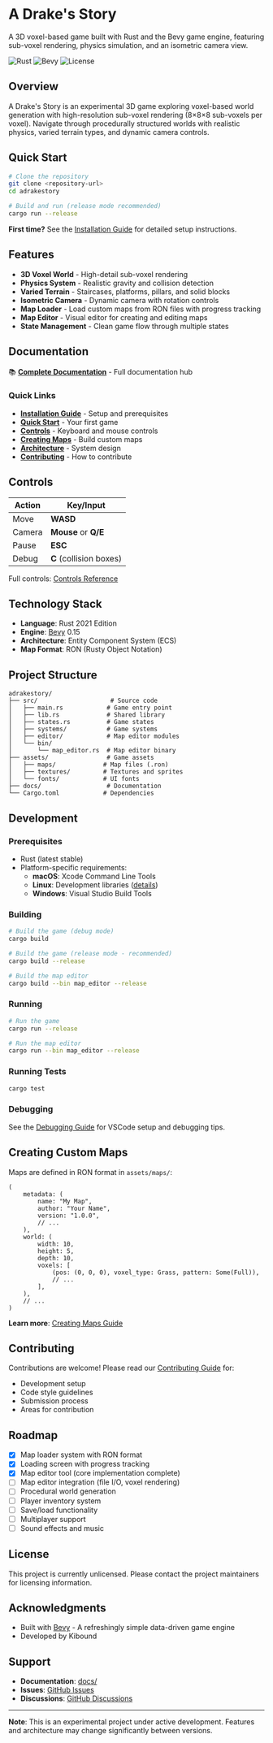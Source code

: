 # A Drake's Story

A 3D voxel-based game built with Rust and the Bevy game engine, featuring sub-voxel rendering, physics simulation, and an isometric camera view.

![Rust](https://img.shields.io/badge/rust-2021-orange.svg)
![Bevy](https://img.shields.io/badge/bevy-0.15-blue.svg)
![License](https://img.shields.io/badge/license-unlicensed-lightgrey.svg)

## Overview

A Drake's Story is an experimental 3D game exploring voxel-based world generation with high-resolution sub-voxel rendering (8×8×8 sub-voxels per voxel). Navigate through procedurally structured worlds with realistic physics, varied terrain types, and dynamic camera controls.

## Quick Start

```bash
# Clone the repository
git clone <repository-url>
cd adrakestory

# Build and run (release mode recommended)
cargo run --release
```

**First time?** See the [Installation Guide](docs/getting-started/installation.md) for detailed setup instructions.

## Features

- **3D Voxel World** - High-detail sub-voxel rendering
- **Physics System** - Realistic gravity and collision detection
- **Varied Terrain** - Staircases, platforms, pillars, and solid blocks
- **Isometric Camera** - Dynamic camera with rotation controls
- **Map Loader** - Load custom maps from RON files with progress tracking
- **Map Editor** - Visual editor for creating and editing maps
- **State Management** - Clean game flow through multiple states

## Documentation

📚 **[Complete Documentation](docs/README.md)** - Full documentation hub

### Quick Links

- **[Installation Guide](docs/getting-started/installation.md)** - Setup and prerequisites
- **[Quick Start](docs/getting-started/quick-start.md)** - Your first game
- **[Controls](docs/getting-started/controls.md)** - Keyboard and mouse controls
- **[Creating Maps](docs/user-guide/maps/creating-maps.md)** - Build custom maps
- **[Architecture](docs/developer-guide/architecture.md)** - System design
- **[Contributing](docs/developer-guide/contributing.md)** - How to contribute

## Controls

| Action | Key/Input |
|--------|-----------|
| Move | **WASD** |
| Camera | **Mouse** or **Q/E** |
| Pause | **ESC** |
| Debug | **C** (collision boxes) |

Full controls: [Controls Reference](docs/getting-started/controls.md)

## Technology Stack

- **Language**: Rust 2021 Edition
- **Engine**: [Bevy](https://bevyengine.org/) 0.15
- **Architecture**: Entity Component System (ECS)
- **Map Format**: RON (Rusty Object Notation)

## Project Structure

```
adrakestory/
├── src/                    # Source code
│   ├── main.rs            # Game entry point
│   ├── lib.rs             # Shared library
│   ├── states.rs          # Game states
│   ├── systems/           # Game systems
│   ├── editor/            # Map editor modules
│   └── bin/
│       └── map_editor.rs  # Map editor binary
├── assets/                # Game assets
│   ├── maps/             # Map files (.ron)
│   ├── textures/         # Textures and sprites
│   └── fonts/            # UI fonts
├── docs/                  # Documentation
└── Cargo.toml            # Dependencies
```

## Development

### Prerequisites

- Rust (latest stable)
- Platform-specific requirements:
  - **macOS**: Xcode Command Line Tools
  - **Linux**: Development libraries ([details](docs/getting-started/installation.md))
  - **Windows**: Visual Studio Build Tools

### Building

```bash
# Build the game (debug mode)
cargo build

# Build the game (release mode - recommended)
cargo build --release

# Build the map editor
cargo build --bin map_editor --release
```

### Running

```bash
# Run the game
cargo run --release

# Run the map editor
cargo run --bin map_editor --release
```

### Running Tests

```bash
cargo test
```

### Debugging

See the [Debugging Guide](docs/developer-guide/debugging.md) for VSCode setup and debugging tips.

## Creating Custom Maps

Maps are defined in RON format in `assets/maps/`:

```ron
(
    metadata: (
        name: "My Map",
        author: "Your Name",
        version: "1.0.0",
        // ...
    ),
    world: (
        width: 10,
        height: 5,
        depth: 10,
        voxels: [
            (pos: (0, 0, 0), voxel_type: Grass, pattern: Some(Full)),
            // ...
        ],
    ),
    // ...
)
```

**Learn more**: [Creating Maps Guide](docs/user-guide/maps/creating-maps.md)

## Contributing

Contributions are welcome! Please read our [Contributing Guide](docs/developer-guide/contributing.md) for:

- Development setup
- Code style guidelines
- Submission process
- Areas for contribution

## Roadmap

- [x] Map loader system with RON format
- [x] Loading screen with progress tracking
- [x] Map editor tool (core implementation complete)
- [ ] Map editor integration (file I/O, voxel rendering)
- [ ] Procedural world generation
- [ ] Player inventory system
- [ ] Save/load functionality
- [ ] Multiplayer support
- [ ] Sound effects and music

## License

This project is currently unlicensed. Please contact the project maintainers for licensing information.

## Acknowledgments

- Built with [Bevy](https://bevyengine.org/) - A refreshingly simple data-driven game engine
- Developed by Kibound

## Support

- **Documentation**: [docs/](docs/README.md)
- **Issues**: [GitHub Issues](https://github.com/yourusername/adrakestory/issues)
- **Discussions**: [GitHub Discussions](https://github.com/yourusername/adrakestory/discussions)

---

**Note**: This is an experimental project under active development. Features and architecture may change significantly between versions.

